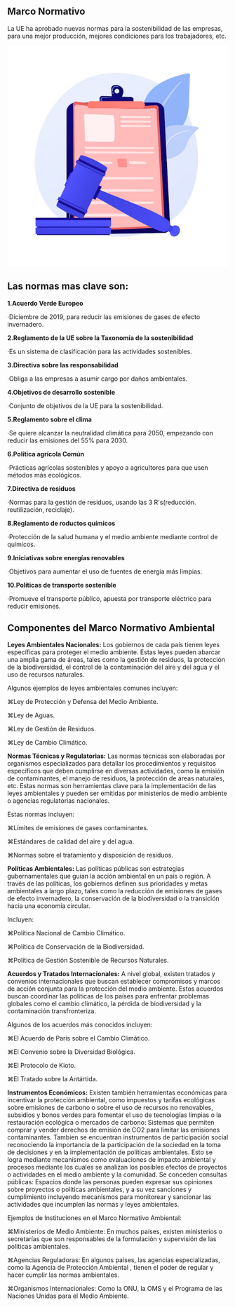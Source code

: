 ## Marco Normativo 

La UE ha aprobado nuevas normas para la sostenibilidad de las empresas, para una mejor producción, mejores condiciones para los trabajadores, etc.




<p align="center">
  <img src="/img/marco.png" alt="![economia](/img/marco.png)"/>
</p>



## **Las normas mas clave son:**

**1.Acuerdo Verde Europeo**
  
  ·Diciembre de 2019, para reducir las emisiones de gases de efecto invernadero.

**2.Reglamento de la UE sobre la Taxonomía de la sostenibilidad**
 
  ·Es un sistema de clasificación para las actividades sostenibles.

**3.Directiva sobre las responsabilidad**

·Obliga a las empresas a asumir cargo por daños ambientales.

**4.Objetivos de desarrollo sostenible**

·Conjunto de objetivos de la UE para la sostenibilidad.

**5.Reglamento sobre el clima**

·Se quiere alcanzar la neutralidad climática para 2050, empezando con reducir las emisiones del 55% para 2030.

**6.Política agrícola Común**

  ·Prácticas agrícolas sostenibles y apoyo a agricultores para que usen métodos más ecológicos.

**7.Directiva de residuos**

  ·Normas para la gestión de residuos, usando las 3 R's(reducción. reutilización, reciclaje).

**8.Reglamento de roductos químicos**

  ·Protección de la salud humana y el medio ambiente mediante control de químicos.

**9.Iniciativas sobre energías renovables**

  ·Objetivos para aumentar el uso de fuentes de energía más limpias.

**10.Políticas de transporte sostenible**

  ·Promueve el transporte público, apuesta por transporte eléctrico para reducir emisiones.




## Componentes del Marco Normativo Ambiental

   **Leyes Ambientales Nacionales:** Los gobiernos de cada país tienen leyes específicas para proteger el medio ambiente. Estas leyes pueden abarcar una amplia gama de áreas, 
   tales como la gestión de residuos, la protección de la biodiversidad, el control de la contaminación del aire y del agua y el uso de recursos naturales.
   
   
   Algunos ejemplos de leyes ambientales comunes incluyen:

   
⌘Ley de Protección y Defensa del Medio Ambiente.

      
⌘Ley de Aguas.

        
⌘Ley de Gestión de Residuos.

      
⌘Ley de Cambio Climático.

  
        

  
   **Normas Técnicas y Regulatorias:** Las normas técnicas son elaboradas por organismos especializados para detallar los procedimientos y 
   requisitos específicos que deben cumplirse en diversas actividades, como la emisión de contaminantes, el manejo de residuos, la protección de áreas naturales, etc.
   Estas normas son herramientas clave para la implementación de las leyes ambientales y pueden ser emitidas por ministerios de medio ambiente o agencias regulatorias nacionales.

  
   Estas normas incluyen:

   
⌘Límites de emisiones de gases contaminantes.

        
⌘Estándares de calidad del aire y del agua.

        
⌘Normas sobre el tratamiento y disposición de residuos.

        
            
  **Políticas Ambientales:** Las políticas públicas son estrategias gubernamentales que guían la acción ambiental en un país o región. 
  A través de las políticas, los gobiernos definen sus prioridades y metas ambientales a largo plazo, 
  tales como la reducción de emisiones de gases de efecto invernadero, la conservación de la biodiversidad o la transición hacia una economía circular.
  
  
Incluyen:

    
⌘Política Nacional de Cambio Climático.

        
⌘Política de Conservación de la Biodiversidad.

        
⌘Política de Gestión Sostenible de Recursos Naturales.

        
            
  **Acuerdos y Tratados Internacionales:** A nivel global, existen tratados y convenios internacionales que buscan establecer compromisos y marcos de acción conjunta para la protección del medio ambiente.
  Estos acuerdos buscan coordinar las políticas de los países para enfrentar problemas globales como el cambio climático, la pérdida de biodiversidad y la contaminación transfronteriza. 
 
  
  Algunos de los acuerdos más conocidos incluyen:
      
        
⌘El Acuerdo de París sobre el Cambio Climático.

        
⌘El Convenio sobre la Diversidad Biológica.

        
⌘El Protocolo de Kioto.

        
⌘El Tratado sobre la Antártida.

        

  **Instrumentos Económicos:** Existen también herramientas económicas para incentivar la protección ambiental, como impuestos y tarifas ecológicas sobre emisiones de carbono o sobre el uso de recursos no renovables, 
  subsidios y bonos verdes para fomentar el uso de tecnologías limpias o la restauración ecológica o mercados de carbono: Sistemas que permiten comprar y vender derechos de emisión de CO2 para limitar las emisiones contaminantes.
  Tambien se encuentran instrumentos de participación social reconociendo la importancia de la participación de la sociedad en la toma de decisiones y en la implementación de políticas ambientales. Esto se logra mediante mecanismos como evaluaciones de impacto ambiental y procesos mediante los cuales se analizan los posibles efectos de proyectos o actividades en el medio ambiente y la comunidad.
  Se conceden consultas públicas: Espacios donde las personas pueden expresar sus opiniones sobre proyectos o políticas ambientales, y a su vez sanciones y cumplimiento incluyendo mecanismos para monitorear y sancionar las actividades que incumplen las normas y leyes ambientales.


Ejemplos de Instituciones en el Marco Normativo Ambiental:


⌘Ministerios de Medio Ambiente: En muchos países, existen ministerios o secretarías que son responsables de la formulación y supervisión de las políticas ambientales.

    

 ⌘Agencias Reguladoras: En algunos países, las agencias especializadas, como la Agencia de Protección Ambiental , tienen el poder de regular y hacer cumplir las normas ambientales.

    

⌘Organismos Internacionales: Como la ONU, la OMS y el Programa de las Naciones Unidas para el Medio Ambiente.



  
